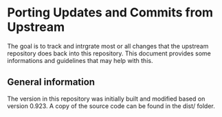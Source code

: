 # Porting Updates and Commits from Upstream
The goal is to track and intrgrate most or all changes that the upstream repository does back into this repository.
This document provides some informations and guidelines that may help with this.

## General information
The version in this repository was initially built and modified based on version 0.923. A copy of the source code can be found in the dist/ folder.